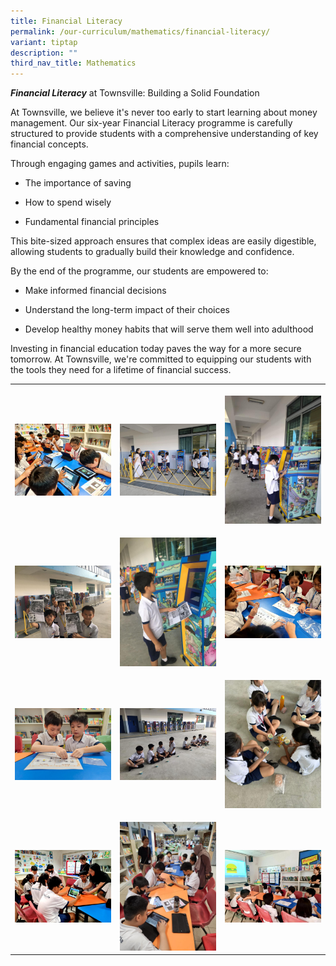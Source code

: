 ```yaml
---
title: Financial Literacy
permalink: /our-curriculum/mathematics/financial-literacy/
variant: tiptap
description: ""
third_nav_title: Mathematics
---
```

<p><strong><em>Financial Literacy</em></strong> at Townsville: Building a
Solid Foundation</p>
<p>At Townsville, we believe it's never too early to start learning about
money management. Our six-year Financial Literacy programme is carefully
structured to provide students with a comprehensive understanding of key
financial concepts.</p>
<p>Through engaging games and activities, pupils learn:</p>
<ul data-tight="true" class="tight">
<li>
<p>The importance of saving</p>
</li>
<li>
<p>How to spend wisely</p>
</li>
<li>
<p>Fundamental financial principles</p>
</li>
</ul>
<p>This bite-sized approach ensures that complex ideas are easily digestible,
allowing students to gradually build their knowledge and confidence.</p>
<p>By the end of the programme, our students are empowered to:</p>
<ul data-tight="true" class="tight">
<li>
<p>Make informed financial decisions</p>
</li>
<li>
<p>Understand the long-term impact of their choices</p>
</li>
<li>
<p>Develop healthy money habits that will serve them well into adulthood</p>
</li>
</ul>
<p>Investing in financial education today paves the way for a more secure
tomorrow. At Townsville, we're committed to equipping our students with
the tools they need for a lifetime of financial success.</p>
<table style="minWidth: 75px">
<colgroup>
<col>
<col>
<col>
</colgroup>
<tbody>
<tr>
<th rowspan="1" colspan="1">
<p></p>
<div class="isomer-image-wrapper">
<img style="width: 100%" height="auto" width="100%" alt="" src="/images/Maths/Financial Literacy/FLphotos__1_.jpeg">
</div>
</th>
<th rowspan="1" colspan="1">
<p></p>
<div class="isomer-image-wrapper">
<img style="width: 100%" height="auto" width="100%" alt="" src="/images/Maths/Financial Literacy/FLphotos__2_.jpeg">
</div>
</th>
<th rowspan="1" colspan="1">
<p></p>
<div class="isomer-image-wrapper">
<img style="width: 100%" height="auto" width="100%" alt="" src="/images/Maths/Financial Literacy/FLphotos__3_.jpeg">
</div>
</th>
</tr>
<tr>
<td rowspan="1" colspan="1">
<p></p>
<div class="isomer-image-wrapper">
<img style="width: 100%" height="auto" width="100%" alt="" src="/images/Maths/Financial Literacy/FLphotos__4_.jpeg">
</div>
</td>
<td rowspan="1" colspan="1">
<p></p>
<div class="isomer-image-wrapper">
<img style="width: 100%" height="auto" width="100%" alt="" src="/images/Maths/Financial Literacy/FLphotos__5_.jpeg">
</div>
</td>
<td rowspan="1" colspan="1">
<p></p>
<div class="isomer-image-wrapper">
<img style="width: 100%" height="auto" width="100%" alt="" src="/images/Maths/Financial Literacy/FLphotos__6_.jpeg">
</div>
</td>
</tr>
<tr>
<td rowspan="1" colspan="1">
<p></p>
<div class="isomer-image-wrapper">
<img style="width: 100%" height="auto" width="100%" alt="" src="/images/Maths/Financial Literacy/FLphotos__7_.jpeg">
</div>
</td>
<td rowspan="1" colspan="1">
<p></p>
<div class="isomer-image-wrapper">
<img style="width: 100%" height="auto" width="100%" alt="" src="/images/Maths/Financial Literacy/FLphotos__8_.jpeg">
</div>
</td>
<td rowspan="1" colspan="1">
<p></p>
<div class="isomer-image-wrapper">
<img style="width: 100%" height="auto" width="100%" alt="" src="/images/Maths/Financial Literacy/FLphotos__9_.jpeg">
</div>
</td>
</tr>
<tr>
<td rowspan="1" colspan="1">
<p></p>
<div class="isomer-image-wrapper">
<img style="width: 100%" height="auto" width="100%" alt="" src="/images/Maths/Financial Literacy/FLphotos__10_.jpeg">
</div>
</td>
<td rowspan="1" colspan="1">
<p></p>
<div class="isomer-image-wrapper">
<img style="width: 100%" height="auto" width="100%" alt="" src="/images/Maths/Financial Literacy/FLphotos__11_.jpeg">
</div>
</td>
<td rowspan="1" colspan="1">
<p></p>
<div class="isomer-image-wrapper">
<img style="width: 100%" height="auto" width="100%" alt="" src="/images/Maths/Financial Literacy/FLphotos__12_.jpeg">
</div>
</td>
</tr>
</tbody>
</table>
<p></p>